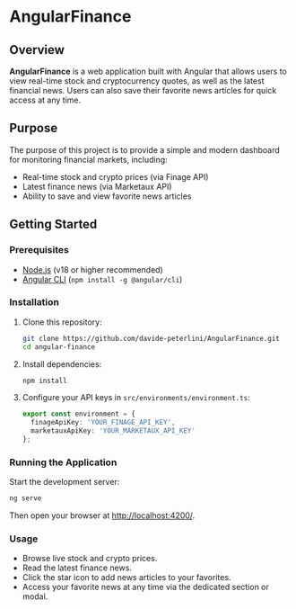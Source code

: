 # AngularFinance

## Overview

**AngularFinance** is a web application built with Angular that allows users to view real-time stock and cryptocurrency quotes, as well as the latest financial news. Users can also save their favorite news articles for quick access at any time.

## Purpose

The purpose of this project is to provide a simple and modern dashboard for monitoring financial markets, including:
- Real-time stock and crypto prices (via Finage API)
- Latest finance news (via Marketaux API)
- Ability to save and view favorite news articles

## Getting Started

### Prerequisites

- [Node.js](https://nodejs.org/) (v18 or higher recommended)
- [Angular CLI](https://angular.io/cli) (`npm install -g @angular/cli`)

### Installation

1. Clone this repository:
    ```bash
    git clone https://github.com/davide-peterlini/AngularFinance.git
    cd angular-finance
    ```

2. Install dependencies:
    ```bash
    npm install
    ```

3. Configure your API keys in `src/environments/environment.ts`:
    ```typescript
    export const environment = {
      finageApiKey: 'YOUR_FINAGE_API_KEY',
      marketauxApiKey: 'YOUR_MARKETAUX_API_KEY'
    };
    ```

### Running the Application

Start the development server:
```bash
ng serve
```
Then open your browser at [http://localhost:4200/](http://localhost:4200/).

### Usage

- Browse live stock and crypto prices.
- Read the latest finance news.
- Click the star icon to add news articles to your favorites.
- Access your favorite news at any time via the dedicated section or modal.
